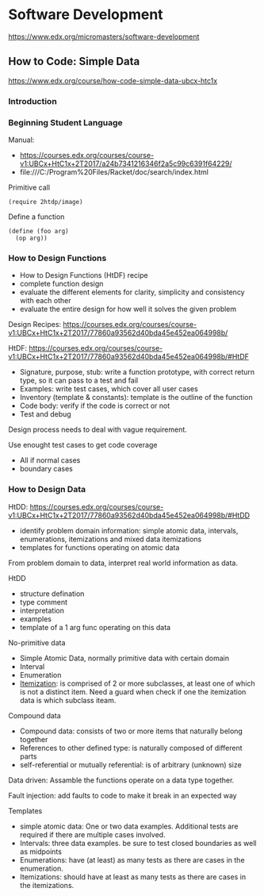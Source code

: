 # Software Development
https://www.edx.org/micromasters/software-development

## How to Code: Simple Data
https://www.edx.org/course/how-code-simple-data-ubcx-htc1x

### Introduction

### Beginning Student Language

Manual:
- https://courses.edx.org/courses/course-v1:UBCx+HtC1x+2T2017/a24b7341216346f2a5c99c6391f64229/
- file:///C:/Program%20Files/Racket/doc/search/index.html

Primitive call

```
(require 2htdp/image)
```

Define a function
```
(define (foo arg)
  (op arg))
```

### How to Design Functions
- How to Design Functions (HtDF) recipe
- complete function design
- evaluate the different elements for clarity, simplicity and consistency with each other
- evaluate the entire design for how well it solves the given problem

Design Recipes: https://courses.edx.org/courses/course-v1:UBCx+HtC1x+2T2017/77860a93562d40bda45e452ea064998b/

HtDF: https://courses.edx.org/courses/course-v1:UBCx+HtC1x+2T2017/77860a93562d40bda45e452ea064998b/#HtDF
- Signature, purpose, stub: write a function prototype, with correct return type, so it can pass to a test and fail
- Examples: write test cases, which cover all user cases
- Inventory (template & constants): template is the outline of the function
- Code body: verify if the code is correct or not
- Test and debug

Design process needs to deal with vague requirement. 

Use enought test cases to get code coverage
- All if normal cases
- boundary cases

### How to Design Data
HtDD: https://courses.edx.org/courses/course-v1:UBCx+HtC1x+2T2017/77860a93562d40bda45e452ea064998b/#HtDD
- identify problem domain information: simple atomic data, intervals, enumerations, itemizations and mixed data itemizations
- templates for functions operating on atomic data

From problem domain to data, interpret real world information as data.

HtDD
- structure defination
- type comment
- interpretation
- examples
- template of a 1 arg func operating on this data

No-primitive data
- Simple Atomic Data, normally primitive data with certain domain
- Interval
- Enumeration
- [Itemization](https://courses.edx.org/courses/course-v1:UBCx+HtC1x+2T2017/77860a93562d40bda45e452ea064998b/#Itemization): is comprised of 2 or more subclasses, at least one of which is not a distinct item. Need a guard when check if one the itemization data is which subclass iteam.

Compound data
- Compound data: consists of two or more items that naturally belong together	
- References to other defined type: is naturally composed of different parts	
- self-referential or mutually referential: is of arbitrary (unknown) size	

Data driven: Assamble the functions operate on a data type together.

Fault injection: add faults to code to make it break in an expected way

Templates
- simple atomic data: One or two data examples.  Additional tests are required if there are multiple cases involved.
- Intervals: three data examples. be sure to test closed boundaries as well as midpoints
- Enumerations: have (at least) as many tests as there are cases in the enumeration.
- Itemizations: should have at least as many tests as there are cases in the itemizations. 



